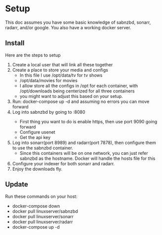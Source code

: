 # Setup
This doc assumes you have some basic knowledge of sabnzbd, sonarr, radarr, and/or google. You also have a working docker server.

## Install

Here are the steps to setup

1. Create a local user that will link all these together
2. Create a place to store your media and configs
    * In this file I use /opt/data/tv for tv shows
    * /opt/data/movies for movies
    * I allow store all the configs in /opt for each container, with /opt/downloads being centerized for all three containers
    * you might want to adjust this based on your setup.
3. Run: docker-compose up -d and assuming no errors you can move forward
4. Log into sabnzbd by going to <ip for server>:8080
    * First thing you want to do is enable https, then use port 9090 going forward
    * Configure usenet
    * Get the api key
5. Log into sonarr(port 8989) and radarr(port 7878), then configure them to use the sabnzbd container.
    * Since this containers will be on one network, you can just refer sabnzbd as the hostname. Docker will handle the hosts file for this
6. Configure your indexer for both sonarr and radarr.
7. Enjoy the downloads fly.

## Update

Run these commands on your host:
  * docker-compose down
  * docker pull linuxserver/sabnzbd
  * docker pull linuxserver/sonarr
  * docker pull linuxserver/radarr
  * docker-compose up -d
